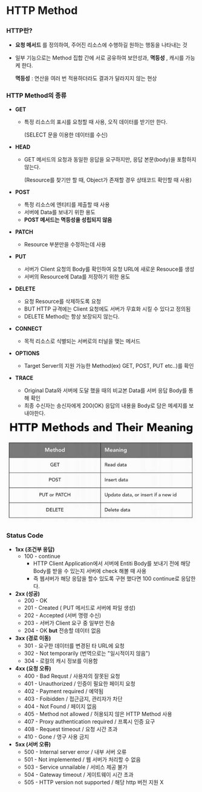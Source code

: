# HTTP Method

### HTTP란?

- **요청 메서드** 를 정의하여, 주어진 리소스에 수행하길 원하는 행동을 나타내는 것

- 일부 기능으로는 Method 집합 간에 서로 공유하여 보안성과, **멱등성** , 캐시를 가능케 한다.

  **멱등성** : 연산을 여러 번 적용하더라도 결과가 달라지지 않는 현상



### HTTP Method의 종류

- **GET** 

  - 특정 리소스의 표시를 요청할 때 사용, 오직 데이터를 받기만 한다.

    (SELECT 문을 이용한 데이터를 수신)

- **HEAD**

  - GET 메서드의 요청과 동일한 응답을 요구하지만, 응답 본문(body)을 포함하지 않는다.

    (Resource를 찾기만 할 때, Object가 존재할 경우 상태코드 확인할 때 사용)

- **POST**
  
  - 특정 리소스에 엔티티를 제출할 때 사용
  - 서버에 Data를 보내기 위한 용도
  - **POST 메서드는 멱등성을 성립되지 않음**
  
- **PATCH**

  - Resource 부분만을 수정하는데 사용

- **PUT**

  - 서버가 Client 요청의 Body를 확인하여 요청 URL에 새로운 Resouce를 생성
  - 서버의 Resource에 Data를 저장하기 위한 용도

- **DELETE**

  - 요청 Resource를 삭제하도록 요청
  - BUT HTTP 규격에는 Client 요청에도 서버가 무효화 시킬 수 있다고 정의됨
  - DELETE Method는 항상 보장되지 않는다.

- **CONNECT**

  - 목적 리소스로 식별되는 서버로의 터널을 맺는 메서드

- **OPTIONS**

  - Target Server의 지원 가능한 Method(ex) GET, POST, PUT etc..)를 확인

- **TRACE**

  - Original Data와 서버에 도달 했을 때의 비교본 Data를 서버 응답 Body를 통해 확인
  - 최종 수신자는 송신자에게 200(OK) 응답의 내용을 Body로 담은 메세지를 보내야한다.

![HTTP-Mehtod-1](https://raw.githubusercontent.com/Songwonseok/CS-Study/main/Web/images/HTTP-Mehtod-1.JPG)





### Status Code

- **1xx (조건부 응답)** 
  - 100 - continue
    - HTTP Client Application에서 서버에 Entiti Body를 보내기 전에 해당 Body를 받을 수 있는지 서버에 check 해볼 때 사용
    - 즉 웹서버가 해당 응답을 할수 있도록 구현 했다면 100 continue로 응답한다.
- **2xx (성공)** 
  - 200 - OK
  - 201 - Created ( PUT 메서드로 서버에 파일 생성)
  - 202 - Accepted (서버 명령 수신)
  - 203 - 서버가 Client 요구 중 일부만 전송
  - 204 - OK **but** 전송할 데이터 없음
- **3xx (경로 이동)** 
  - 301 - 요구한 데이터를 변경된 타 URL에 요청
  - 302 - Not temporarily (번역으로는 "일시적이지 않음")
  - 304 - 로컬의 캐시 정보를 이용함
- **4xx (요청 오류)** 
  - 400 - Bad Requst / 사용자의 잘못된 요청
  - 401 - Unauthorized / 인증이 필요한 페이지 요청
  - 402 - Payment required / 예약됨
  - 403 - Foibidden / 접근금지, 관리자가 차단
  - 404 - Not Found / 페이지 없음
  - 405 - Method not allowed / 허용되지 않은 HTTP Method 사용
  - 407 - Proxy authentication required / 프록시 인증 요구
  - 408 - Request timeout / 요청 시간 초과
  - 410 - Gone / 영구 사용 금지
- **5xx (서버 오류)** 
  - 500 - Internal server error / 내부 서버 오류
  - 501 - Not implemented / 웹 서버가 처리할 수 없음
  - 503 - Service unnailable / 서비스 제공 불가
  - 504 - Gateway timeout / 게이트웨이 시간 초과
  - 505 - HTTP version not supported / 해당 http 버전 지원 X





